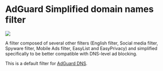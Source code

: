 # AdGuard Simplified domain names filter
[![](https://travis-ci.org/AdguardTeam/AdguardSDNSFilter.svg?branch=master)](https://travis-ci.org/AdguardTeam/AdguardSDNSFilter)

A filter composed of several other filters (English filter, Social media filter, Spyware filter, Mobile Ads filter, EasyList and EasyPrivacy) and simplified specifically to be better compatible with DNS-level ad blocking.

This is a default filter for [AdGuard DNS](https://github.com/AdguardTeam/AdGuardDNS).